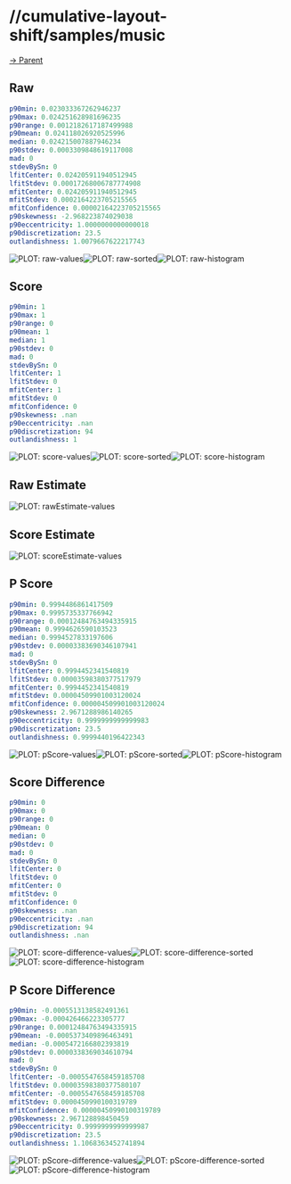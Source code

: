 
# //cumulative-layout-shift/samples/music

[→ Parent](../..)


## Raw


```yaml
p90min: 0.023033367262946237
p90max: 0.024251628981696235
p90range: 0.0012182617187499988
p90mean: 0.024118026920525996
median: 0.024215007887946234
p90stdev: 0.0003309848619117008
mad: 0
stdevBySn: 0
lfitCenter: 0.024205911940512945
lfitStdev: 0.00017268006787774908
mfitCenter: 0.024205911940512945
mfitStdev: 0.0002164223705215565
mfitConfidence: 0.00002164223705215565
p90skewness: -2.968223874029038
p90eccentricity: 1.0000000000000018
p90discretization: 23.5
outlandishness: 1.0079667622217743

```

![PLOT: raw-values](./raw/values.svg)![PLOT: raw-sorted](./raw/sorted.svg)![PLOT: raw-histogram](./raw/histogram.svg)
## Score


```yaml
p90min: 1
p90max: 1
p90range: 0
p90mean: 1
median: 1
p90stdev: 0
mad: 0
stdevBySn: 0
lfitCenter: 1
lfitStdev: 0
mfitCenter: 1
mfitStdev: 0
mfitConfidence: 0
p90skewness: .nan
p90eccentricity: .nan
p90discretization: 94
outlandishness: 1

```

![PLOT: score-values](./score/values.svg)![PLOT: score-sorted](./score/sorted.svg)![PLOT: score-histogram](./score/histogram.svg)
## Raw Estimate

![PLOT: rawEstimate-values](./rawEstimate/values.svg)
## Score Estimate

![PLOT: scoreEstimate-values](./scoreEstimate/values.svg)
## P Score


```yaml
p90min: 0.9994486861417509
p90max: 0.9995735337766942
p90range: 0.00012484763494335915
p90mean: 0.9994626590103523
median: 0.9994527833197606
p90stdev: 0.00003383690346107941
mad: 0
stdevBySn: 0
lfitCenter: 0.9994452341540819
lfitStdev: 0.00003598380377517979
mfitCenter: 0.9994452341540819
mfitStdev: 0.00004509901003120024
mfitConfidence: 0.000004509901003120024
p90skewness: 2.9671288986140265
p90eccentricity: 0.9999999999999983
p90discretization: 23.5
outlandishness: 0.9999440196422343

```

![PLOT: pScore-values](./pScore/values.svg)![PLOT: pScore-sorted](./pScore/sorted.svg)![PLOT: pScore-histogram](./pScore/histogram.svg)
## Score Difference


```yaml
p90min: 0
p90max: 0
p90range: 0
p90mean: 0
median: 0
p90stdev: 0
mad: 0
stdevBySn: 0
lfitCenter: 0
lfitStdev: 0
mfitCenter: 0
mfitStdev: 0
mfitConfidence: 0
p90skewness: .nan
p90eccentricity: .nan
p90discretization: 94
outlandishness: .nan

```

![PLOT: score-difference-values](./score-difference/values.svg)![PLOT: score-difference-sorted](./score-difference/sorted.svg)![PLOT: score-difference-histogram](./score-difference/histogram.svg)
## P Score Difference


```yaml
p90min: -0.0005513138582491361
p90max: -0.000426466223305777
p90range: 0.00012484763494335915
p90mean: -0.0005373409896463491
median: -0.0005472166802393819
p90stdev: 0.0000338369034610794
mad: 0
stdevBySn: 0
lfitCenter: -0.0005547658459185708
lfitStdev: 0.00003598380377580107
mfitCenter: -0.0005547658459185708
mfitStdev: 0.0000450990100319789
mfitConfidence: 0.00000450990100319789
p90skewness: 2.967128898450459
p90eccentricity: 0.9999999999999987
p90discretization: 23.5
outlandishness: 1.1068363452741894

```

![PLOT: pScore-difference-values](./pScore-difference/values.svg)![PLOT: pScore-difference-sorted](./pScore-difference/sorted.svg)![PLOT: pScore-difference-histogram](./pScore-difference/histogram.svg)